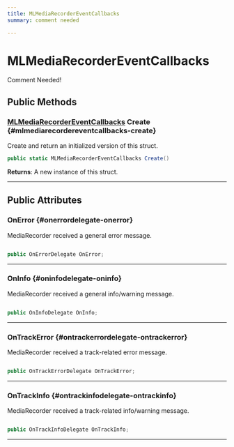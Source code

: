 ```yaml
---
title: MLMediaRecorderEventCallbacks
summary: comment needed 

---
```


# MLMediaRecorderEventCallbacks




Comment Needed!   





## Public Methods

### [MLMediaRecorderEventCallbacks](/versioned_docs/version-22-May-2023/unity-api/api/UnityEngine.XR.MagicLeap/MLMediaRecorder/NativeBindings/UnityEngine.XR.MagicLeap.MLMediaRecorder.NativeBindings.MLMediaRecorderEventCallbacks.md) Create {#mlmediarecordereventcallbacks-create}

Create and return an initialized version of this struct. 

```csharp
public static MLMediaRecorderEventCallbacks Create()
```






**Returns**: A new instance of this struct.



-----------

## Public Attributes

### OnError {#onerrordelegate-onerror}

MediaRecorder received a general error message. 

```csharp

public OnErrorDelegate OnError;

```






-----------

### OnInfo {#oninfodelegate-oninfo}

MediaRecorder received a general info/warning message. 

```csharp

public OnInfoDelegate OnInfo;

```






-----------

### OnTrackError {#ontrackerrordelegate-ontrackerror}

MediaRecorder received a track-related error message. 

```csharp

public OnTrackErrorDelegate OnTrackError;

```






-----------

### OnTrackInfo {#ontrackinfodelegate-ontrackinfo}

MediaRecorder received a track-related info/warning message. 

```csharp

public OnTrackInfoDelegate OnTrackInfo;

```






-----------


